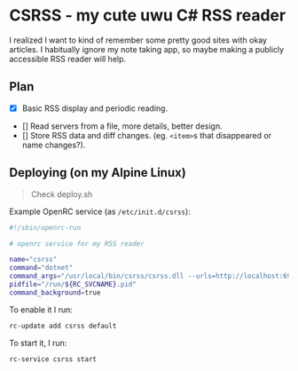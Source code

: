 # CSRSS - my cute uwu C# RSS reader

I realized I want to kind of remember some pretty good sites with okay articles.
I habitually ignore my note taking app, so maybe making a publicly accessible RSS reader will help.


## Plan

- [X] Basic RSS display and periodic reading.
- [] Read servers from a file, more details, better design.
- [] Store RSS data and diff changes. (eg. `<item>`s that disappeared or name changes?).


## Deploying (on my Alpine Linux)

> Check deploy.sh

Example OpenRC service (as `/etc/init.d/csrss`):

```sh
#!/sbin/openrc-run

# openrc service for my RSS reader

name="csrss"
command="dotnet"
command_args="/usr/local/bin/csrss/csrss.dll --urls=http://localhost:6969"
pidfile="/run/${RC_SVCNAME}.pid"
command_background=true
```

To enable it I run:

```sh
rc-update add csrss default
```

To start it, I run:

```sh
rc-service csrss start
```
